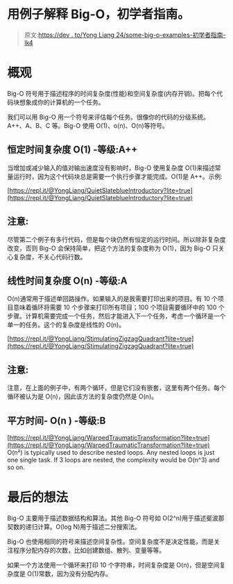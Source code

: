 # 用例子解释 Big-O，初学者指南。

> 原文:[https://dev . to/Yong Liang 24/some-big-o-examples-初学者指南-lk4](https://dev.to/yongliang24/some-big-o-examples-beginners-guide-lk4)

# 概观

Big-O 符号用于描述程序的时间复杂度(性能)和空间复杂度(内存开销)。把每个代码块想象成你的计算机的一个任务。

我们可以用 Big-O 用一个符号来评估每个任务。很像你的代码的分级系统。A++、A、B、C 等。Big-O 使用 O(1)、o(n)、O(n)等符号。

## 恒定时间复杂度 O(1) -等级:A++

当增加或减少输入的值对输出速度没有影响时，Big-O 使用复杂度 O(1)来描述常量运行时，因为这个代码块总是需要一个执行步骤才能完成。O(1)是 A++。示例:

[https://repl.it/@YongLiang/QuietSlateblueIntroductory?lite=true](https://repl.it/@YongLiang/QuietSlateblueIntroductory?lite=true)

## 注意:

尽管第二个例子有多行代码，但是每个块仍然有恒定的运行时间。所以除非复杂度改变，否则 Big-O 会保持简单，把这个方法的复杂度称为 O(1)，因为 Big-O 只关心复杂度，不关心代码行数。

## 线性时间复杂度 O(n) -等级:A

O(n)通常用于描述单回路操作。如果输入的是我需要打印出来的项目。有 10 个项目意味着循环将需要 10 个步骤来打印所有项目；100 个项目需要循环中的 100 个步骤。计算机需要完成一个任务，然后才能进入下一个任务，考虑一个循环是一个单一的任务。这个的复杂度是线性的 O(n)。

[https://repl.it/@YongLiang/StimulatingZigzagQuadrant?lite=true](https://repl.it/@YongLiang/StimulatingZigzagQuadrant?lite=true)

## 注意:

注意，在上面的例子中，有两个循环，但是它们没有嵌套，这里有两个任务。每个循环被认为是 O(n)，因此该方法的复杂度仍然是 O(n)。

## 平方时间- O(n ) -等级:B

[https://repl.it/@YongLiang/WarpedTraumaticTransformation?lite=true](https://repl.it/@YongLiang/WarpedTraumaticTransformation?lite=true)
O(n²) is typically used to describe nested loops. Any nested loops is just one single task. If 3 loops are nested, the complexity would be O(n^3) and so on.

# 最后的想法

Big-O 主要用于描述数据结构和算法。其他 Big-O 符号如 O(2^n)用于描述斐波那契数的递归计算。O(log N)用于描述二分搜索法。

Big-O 也使用相同的符号来描述空间复杂性。空间复杂度不是决定性能，而是关注程序分配内存的次数，比如创建数组、散列、变量等等。

如果一个方法使用一个循环来打印 10 个字符串，时间复杂度是 O(n)，但是空间复杂度是 O(1)常数，因为没有分配内存。